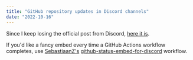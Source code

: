 ```yaml
---
title: "GitHub repository updates in Discord channels"
date: "2022-10-16"
---
```


Since I keep losing the official post from Discord, [here it is](https://support.discord.com/hc/en-us/articles/228383668-Intro-to-Webhooks).

If you'd like a fancy embed every time a GitHub Actions workflow completes, use [SebastiaanZ's](https://github.com/SebastiaanZ/) [github-status-embed-for-discord](https://github.com/SebastiaanZ/github-status-embed-for-discord) workflow.
